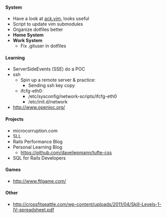 
#### System

- Have a look at [ack.vim](https://github.com/mileszs/ack.vim), looks useful
- Script to update vim submodules
- Organize dotfiles better
- **Home System**
- **Work System**
  - Fix .gituser in dotfiles

#### Learning

- ServerSideEvents (SSE) do a POC
- ssh
  - Spin up a remote server & practice:
    - Sending ssh key copy
  - ifcfg-eth0:
    - /etc/sysconfig/network-scripts/ifcfg-eth0
    - /etc/init.d/network
- http://www.openioc.org/

#### Projects

- microcorruption.com
- SLL
- Rails Performance Blog
- Personal Learning Blog
  - https://github.com/daveliepmann/tufte-css
- SQL for Rails Developers

#### Games

- http://www.ftlgame.com/

#### Other

- http://crossfitseattle.com/wp-content/uploads/2011/04/Skill-Levels-1-IV-spreadsheet.pdf
